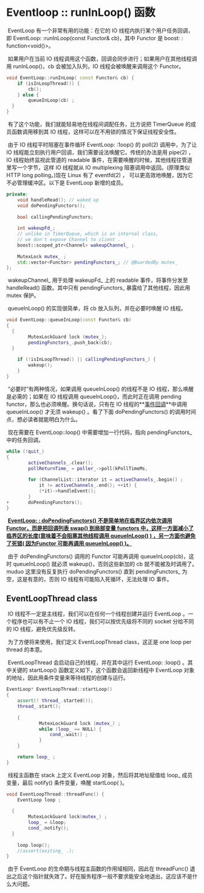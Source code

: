 # Eventloop :: runInLoop() 函数

​		EventLoop 有一个非常有用的功能：在它的 IO 线程内执行某个用户任务回调，即 EventLoop: :runInLoop(const Functor& cb)，其中 Functor 是 boost: : function<void()>。

​		如果用户在当前 IO 线程调用这个函数，回调会同步进行；如果用户在其他线程调用 runInLoop()，cb 会被加入队列，IO 线程会被唤醒来调用这个 Functor。

```c++
void EventLoop::runInLoop( const Functor& cb) {
	if (isInLoopThread()) {
		cb();
	} else {
		queueInLoop(cb) ;
  }
}
```

​		有了这个功能，我们就能轻易地在线程间调配任务，比方说把 TimerQueue 的成员函数调用移到其 IO 线程，这样可以在不用锁的情况下保证线程安全性。

​		由于 IO 线程平时阻塞在事件循环 EventLoop: :1oop() 的 poll(2) 调用中，为了让 IO 线程能立刻执行用户回调，我们需要设法唤醒它。传统的办法是用 pipe(2) ，IO 线程始终监视此管道的 readable 事件，在需要唤醒的时候，其他线程往管道里写一个字节，这样 IO 线程就从 IO multiplexing 阻塞调用中返回。(原理类似 HTTP long polling。)现在 Linux 有了 eventfd(2) ， 可以更高效地唤醒，因为它不必管理缓冲区。以下是 EventLoop 新增的成员。

```c++
private:
	void handleRead(); // waked up
	void doPendingFunctors();
	
	bool callingPendingFunctors;
	
	int wakeupFd_;
	// unlike in TimerQueue, which is an internal class,
	// we don't expose Channel to client .
	boost::scoped_ptr<Channel> wakeupChannel_ ;
	
	MutexLock mutex_ ;
	std::vector<Functor> pendingFunctors_; // @BuardedBy mutex_
};
```

​		wakeupChannel_ 用于处理 wakeupFd_ 上的 readable 事件，将事件分发至 handleRead() 函数。其中只有 pendingFunctors_ 暴露给了其他线程，因此用 mutex 保护。

​		queueInLoop() 的实现很简单，将 cb 放入队列，并在必要时唤醒 IO 线程。

```c++
void EventLoop::queueInLoop(const Functor& cb)
{
  {
		MutexLockGuard lock (mutex_);
		pendingFunctors_.push_back(cb);
  }
  
	if (!isInLoopThread() || callingPendingFunctors_) {
		wakeup();
	}
}
```

​		“必要时”有两种情况，如果调用 queueInLoop() 的线程不是 IO 线程，那么唤醒是必需的；如果在 IO 线程调用 queueInLoop()，而此时正在调用 pending functor，那么也必须唤醒。换句话说，只有在 IO 线程的**<u>事件回调</u>**中调用queueInLoop() 才无须 wakeup() 。看了下面 doPendingFunctors() 的调用时间点，想必读者就能明白为什么。

​		现在需要在 EventLoop::loop() 中需要增加一行代码，指向 pendingFunctors_ 中的任务回调。

```c++
while (!quit_)
{
		activeChannels_.clear();
		pollReturnTime_ = poller_->poll(kPollTimeMs,
																		&activeChannels_)
		for (ChannelList::iterator it = activeChannels_.begin() ;
			it != activeChannels_.end(); ++it) {
			(*it)->handleEvent();
		}
+		doPendingFunctors();
}
```

​		**<u>EventLoop: : doPendingFunctors() 不是简单地在临界区内依次调用 Functor，而是把回调列表 swap() 到局部变量 functors 中，这样一方面减小了临界区的长度(意味着不会阻塞其他线程调用 queueInLoop() ) ，另一方面也避免了死锁( 因为Functor 可能再调用 queueInLoop() )。</u>**

​		由于 doPendingFunctors() 调用的 Functor 可能再调用 queueInLoop(cb)，这时 queueInLoop() 就必须 wakeup()，否则这些新加的 cb 就不能被及时调用了。muduo 这里没有反复执行 doPendingFunctors() 直到 pendingFunctors_ 为空，这是有意的，否则 IO 线程有可能陷入死循环，无法处理 IO 事件。



## EventLoopThread class

​		IO 线程不一定是主线程，我们可以在任何一个线程创建并运行 EventLoop 。一个程序也可以有不止一个 IO 线程，我们可以按优先级将不同的 socket 分给不同的 IO 线程，避免优先级反转。

​		为了方便将来使用，我们定义 EventLoopThread class，这正是 one loop per thread 的本意。

​		EventLoopThread 会启动自己的线程，并在其中运行 EventLoop: :loop() 。其中关键的 startLoop() 函数定义如下，这个函数会返回新线程中 EventLoop 对象的地址，因此用条件变量来等待线程的创建与运行。

```c++
EventLoop* EventLoopThread::startLoop()
{
	assert(! thread_.started());
	thread_.start(); 
	
	{
			MutexLockGuard lock (mutex_) ;
			while (loop_ == NULL) {
				cond_.wait() ;
			}
	}

	return loop_ ;
}
```

​		线程主函数在 stack 上定义 EventLoop 对象，然后将其地址赋值给 loop_ 成员变量，最后 notify() 条件变量，唤醒 startLoop( )。

```c++
void EventLoopThread::threadFunc() {
	EventLoop loop ;
  
  {
		MutexLockGuard lock(mutex_) ;
		loop_ = &loop;
		cond_.notify();
  }
  
	loop.loop();
	//assert(exiting_ .);
}
```

​		由于 EventLoop 的生命期与线程主函数的作用域相同，因此在 threadFunc() 退出之后这个指针就失效了。好在服务程序一般不要求能安全地退出，这应该不是什么大问题。

















